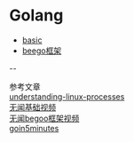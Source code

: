 # Golang

- [basic](https://github.com/467754239/go/tree/master/basic)
- [beego框架](https://github.com/467754239/go/tree/master/beego)

--   

参考文章  
[understanding-linux-processes](https://tobegit3hub1.gitbooks.io/understanding-linux-processes/content/index.html)  
[无闻基础视频](http://edu.51cto.com/course/course_id-1762.html)  
[无闻begoo框架视频](http://edu.51cto.com/course/course_id-2038.html)  
[goin5minutes](https://www.goin5minutes.com/)


